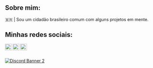 ## Sobre mim:
🇧🇷 | Sou um cidadão brasileiro comum com alguns projetos em mente.

## Minhas redes sociais:

[<img align="left" alt="Twitch" width="22px" src="https://image.flaticon.com/icons/svg/2111/2111727.svg" />][twitch]
[<img align="left" alt="Twitter" width="22px" src="https://image.flaticon.com/icons/svg/733/733635.svg" />][twitter]
[<img align="left" alt="YouTube" width="22px" src="https://image.flaticon.com/icons/svg/1384/1384028.svg" />][youtube]

[discord]: https://invite.gg/lardoscamaradas
[twitch]: https://twitch.tv/kyanmarcos
[twitter]: https://twitter.com/kyanmarcos
[youtube]: https://www.youtube.com/channel/UCR0IA6JFTcuVGFNcc0TeqYA

<br />
<br />

[<img src="https://discordapp.com/api/guilds/690284954432569625/widget.png?style=banner2" alt="Discord Banner 2"/>][discord]

